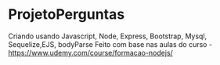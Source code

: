 # ProjetoPerguntas
Criando usando Javascript, Node, Express, Bootstrap, Mysql, Sequelize,EJS, bodyParse
Feito com base nas aulas do curso - https://www.udemy.com/course/formacao-nodejs/
